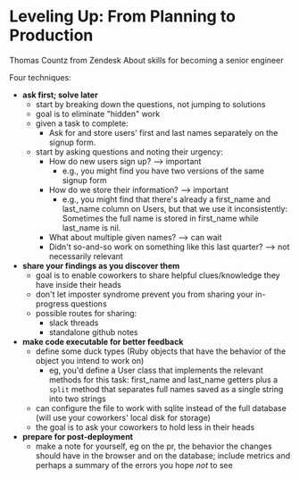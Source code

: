 # Leveling Up: From Planning to Production

Thomas Countz from Zendesk
About skills for becoming a senior engineer

Four techniques:

- **ask first; solve later**
  - start by breaking down the questions, not jumping to solutions
  - goal is to eliminate "hidden" work
  - given a task to complete:
    - Ask for and store users' first and last names separately on the signup form.
  - start by asking questions and noting their urgency:
    - How do new users sign up? --> important
      - e.g., you might find you have two versions of the same signup form
    - How do we store their information? --> important
      - e.g., you might find that there's already a first_name and last_name column on Users, but that we use it inconsistently: Sometimes the full name is stored in first_name while last_name is nil.
    - What about multiple given names? --> can wait
    - Didn't so-and-so work on something like this last quarter? --> not necessarily relevant
- **share your findings as you discover them**
  - goal is to enable coworkers to share helpful clues/knowledge they have inside their heads
  - don't let imposter syndrome prevent you from sharing your in-progress questions
  - possible routes for sharing:
    - slack threads
    - standalone github notes
- **make code executable for better feedback**
  - define some duck types (Ruby objects that have the behavior of the object you intend to work on)
    - eg, you'd define a User class that implements the relevant methods for this task: first_name and last_name getters plus a `split` method that separates full names saved as a single string into two strings
  - can configure the file to work with sqlite instead of the full database (will use your coworkers' local disk for storage)
  - the goal is to ask your coworkers to hold less in their heads
- **prepare for post-deployment**
  - make a note for yourself, eg on the pr, the behavior the changes should have in the browser and on the database; include metrics and perhaps a summary of the errors you hope _not_ to see
